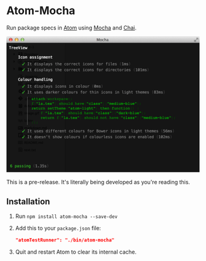 Atom-Mocha
==========

Run package specs in [Atom](https://atom.io/) using [Mocha](https://mochajs.org/) and [Chai](http://chaijs.com/).

<img src="https://raw.githubusercontent.com/Alhadis/Atom-Mocha/static/preview.png" width="657" alt="Preview" />

This is a pre-release. It's literally being developed as you're reading this.


Installation
------------
1. Run `npm install atom-mocha --save-dev`
2. Add this to your `package.json` file:

	```json
	"atomTestRunner": "./bin/atom-mocha"
	```

3. Quit and restart Atom to clear its internal cache.
